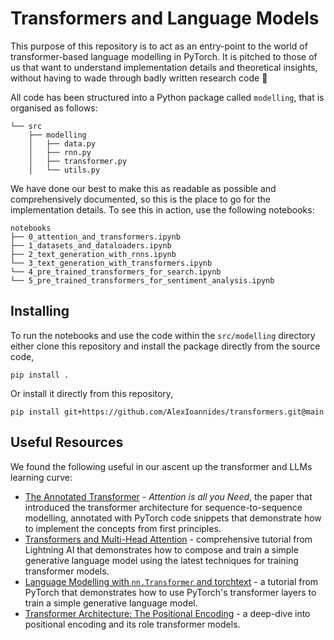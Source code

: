 # Transformers and Language Models

This purpose of this repository is to act as an entry-point to the world of transformer-based language modelling in PyTorch. It is pitched to those of us that want to understand implementation details and theoretical insights, without having to wade through badly written research code 🙂

All code has been structured into a Python package called `modelling`, that is organised as follows:

```text
└── src
    ├── modelling
    │   ├── data.py
    │   ├── rnn.py
    │   ├── transformer.py
    │   └── utils.py
```

We have done our best to make this as readable as possible and comprehensively documented, so this is the place to go for the implementation details. To see this in action, use the following notebooks:

```text
notebooks
├── 0_attention_and_transformers.ipynb
├── 1_datasets_and_dataloaders.ipynb
├── 2_text_generation_with_rnns.ipynb
└── 3_text_generation_with_transformers.ipynb
└── 4_pre_trained_transformers_for_search.ipynb
└── 5_pre_trained_transformers_for_sentiment_analysis.ipynb
```

## Installing

To run the notebooks and use the code within the `src/modelling` directory either clone this repository and install the package directly from the source code,

```text
pip install .
```

Or install it directly from this repository,

```text
pip install git+https://github.com/AlexIoannides/transformers.git@main
```

## Useful Resources

We found the following useful in our ascent up the transformer and LLMs learning curve:

- [The Annotated Transformer](http://nlp.seas.harvard.edu/annotated-transformer/) - _Attention is all you Need_, the paper that introduced the transformer architecture for sequence-to-sequence modelling, annotated with PyTorch code snippets that demonstrate how to implement the concepts from first principles.
- [Transformers and Multi-Head Attention](https://lightning.ai/docs/pytorch/stable/notebooks/course_UvA-DL/05-transformers-and-MH-attention.html#Learning-rate-warm-up) - comprehensive tutorial from Lightning AI that demonstrates how to compose and train a simple generative language model using the latest techniques for training transformer models.
- [Language Modelling with `nn.Transformer` and torchtext](https://pytorch.org/tutorials/beginner/transformer_tutorial.html) - a tutorial from PyTorch that demonstrates how to use PyTorch's transformer layers to train a simple generative language model.
- [Transformer Architecture: The Positional Encoding](https://kazemnejad.com/blog/transformer_architecture_positional_encoding/) - a deep-dive into positional encoding and its role transformer models.
